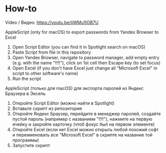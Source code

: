 # How-to
Video / Видео: https://youtu.be/ijWMu1IOB7U

AppleScript (only for macOS) to export passwords from Yandex Browser to Excel

1. Open Script Editor (you can find it in Spotlight search on macOS)
2. Paste Script from file in this repository
3. Open Yandex Browser, navigate to password manager, add empty entry (e.g. with the name "!!!!"), click on 1st cell then Escape key (to set focus)
4. Open Excel (if you don't have Excel just change all "Microsoft Excel" in script to other software's name)
5. Run the script

AppleScript (только для macOS) для экспорта паролей из Яндекс Браузера в Эксель

1. Откройте Script Editor (можно найти в Spotlight)
2. Вставьте скрипт из репозитория
3. Откройте Яндекс Браузер, перейдите в менеджер паролей, создайте пустой пароль (например с названием "!!!!"), нажмите на первую ячейку и закройте карточку (чтоб фокус был на первом элементе)
4. Откройте Excel (если нет Excel можно открыть любой похожий софт и переименовать все "Microsoft Excel" в скрипте на название той программы)
5. Запустите скрипт
